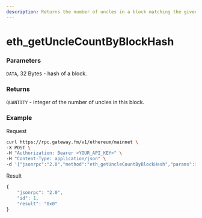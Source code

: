 ```yaml
---
description: Returns the number of uncles in a block matching the given block hash.
---
```


# eth\_getUncleCountByBlockHash

### Parameters

`DATA`, 32 Bytes - hash of a block.

### Returns

`QUANTITY` - integer of the number of uncles in this block.

### **Example**

Request

```bash
curl https://rpc.gateway.fm/v1/ethereum/mainnet \
-X POST \
-H "Authorization: Bearer <YOUR_API_KEY>" \
-H "Content-Type: application/json" \
-d '{"jsonrpc":"2.0","method":"eth_getUncleCountByBlockHash","params":["0x09d54c053c22c07d39a9c8d0f8e6576b644b5eaa018c8180ecf541bee7bea20e"],"id":1}'
```

Result

```javascript
{
    "jsonrpc": "2.0",
    "id": 1,
    "result": "0x0"
}
```

